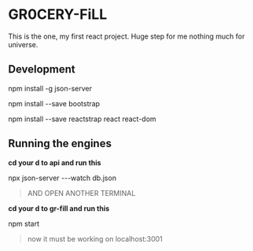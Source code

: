 # GR0CERY-FiLL
This is the one, my first react project. Huge step for me nothing much for universe.


## Development

npm install -g json-server

npm install --save bootstrap

npm install --save reactstrap react react-dom

## Running the engines

**cd your d to api and run this**

 npx json-server ---watch db.json

>AND OPEN ANOTHER TERMINAL

**cd your d to gr-fill and run this**

 npm start

> now it must be working on localhost:3001


